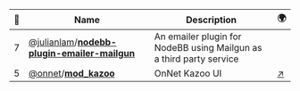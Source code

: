 |:star2: | Name | Description | 🌍|
|---|---|---|---|
|7|[@julianlam](https://github.com/julianlam)/[**nodebb-plugin-emailer-mailgun**](https://github.com/julianlam/nodebb-plugin-emailer-mailgun)|An emailer plugin for NodeBB using Mailgun as a third party service||
|5|[@onnet](https://github.com/onnet)/[**mod_kazoo**](https://github.com/onnet/mod_kazoo)|OnNet Kazoo UI|[:arrow_upper_right:](https://okui.info)|

